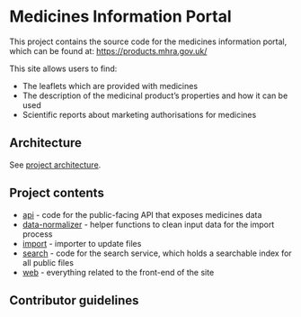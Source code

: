 # Medicines Information Portal

This project contains the source code for the medicines information portal, which can be found at: https://products.mhra.gov.uk/

This site allows users to find:

- The leaflets which are provided with medicines
- The description of the medicinal product’s properties and how it can be used
- Scientific reports about marketing authorisations for medicines

## Architecture

See [project architecture](./docs/architecture.svg).

## Project contents

- [api](./api) - code for the public-facing API that exposes medicines data
- [data-normalizer](./data-normalizer) - helper functions to clean input data for the import process
- [import](./import) - importer to update files
- [search](./search) - code for the search service, which holds a searchable index for all public files
- [web](./web) - everything related to the front-end of the site

## Contributor guidelines
